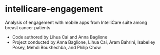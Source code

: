 # intellicare-engagement

Analysis of engagement with mobile apps from IntelliCare suite among breast cancer patients

- Code authored by Lihua Cai and Anna Baglione
- Project conducted by Anna Baglione, Lihua Cai, Aram Bahrini, Isabelley Posey, Mehdi Boukhechba, and Philip Chow
